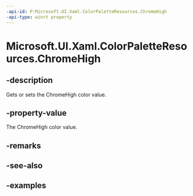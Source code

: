 ```yaml
---
-api-id: P:Microsoft.UI.Xaml.ColorPaletteResources.ChromeHigh
-api-type: winrt property
---
```


<!-- Property syntax.
public IReference<Color> ChromeHigh { get;  set; }
-->

# Microsoft.UI.Xaml.ColorPaletteResources.ChromeHigh

## -description

Gets or sets the ChromeHigh color value.

## -property-value

The ChromeHigh color value.

## -remarks

## -see-also

## -examples


